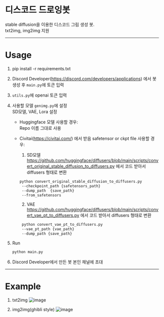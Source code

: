 # 디스코드 드로잉봇  


stable diffusion을 이용한 디스코드 그림 생성 봇.  
txt2img, img2img 지원


---
# Usage
1. pip install -r requirements.txt
2. Discord Developer(https://discord.com/developers/applications) 에서 봇 생성 후 `main.py`에 토큰 입력
3. `utils.py`에 openai 토큰 입력
4. 사용할 모델 `genimg.py`에 설정  
   SD모델, VAE, Lora 설정
   
   - Huggingface 모델 사용할 경우:  
     Repo 이름 그대로 사용
     
   - Civitai(https://civitai.com/) 에서 받음 safetensor or ckpt file 사용할 경우:  
     1. SD모델
     https://github.com/huggingface/diffusers/blob/main/scripts/convert_original_stable_diffusion_to_diffusers.py 에서 코드 받아서 diffusers 형태로 변환
     ```bash
     python convert_original_stable_diffusion_to_diffusers.py 
      --checkpoint_path {safetensors_path} 
      --dump_path  {save_path}
      --from_safetensors
     ```
     2. VAE
     https://github.com/huggingface/diffusers/blob/main/scripts/convert_vae_pt_to_diffusers.py 에서 코드 받아서 diffusers 형태로 변환
     ```bash
      python convert_vae_pt_to_diffusers.py 
      --vae_pt_path {vae_path} 
      --dump_path {save_path}
     ```
  5. Run
     ```python
     python main.py
     ```
  6. Discord Developer에서 만든 봇 본인 채널에 초대
---
# Example
1. txt2img
  ![image](https://github.com/pincesslucy/Discord-Drawing-bot/assets/98650288/98411199-e9c2-4fa3-88e8-01776a30f03e)

2. img2img(ghibli style)
  ![image](https://github.com/pincesslucy/Discord-Drawing-bot/assets/98650288/acbcfc18-d6fd-4b7b-b1fb-3dec566b0e5a)
